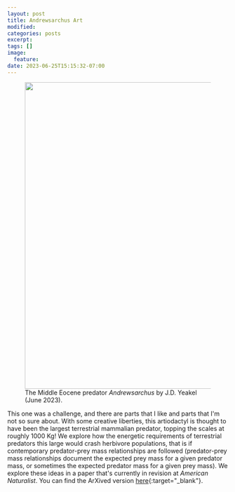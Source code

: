 ```yaml
---
layout: post
title: Andrewsarchus Art
modified:
categories: posts
excerpt:
tags: []
image: 
  feature: 
date: 2023-06-25T15:15:32-07:00
---
```



<figure>
<img src="{{ site.url }}/images/art_andrewsarchus.jpeg" width="700">
<figcaption> The Middle Eocene predator <i>Andrewsarchus</i> by J.D. Yeakel (June 2023).
</figcaption>
</figure>

This one was a challenge, and there are parts that I like and parts that I'm not so sure about. With some creative liberties, this artiodactyl is thought to have been the largest terrestrial mammalian predator, topping the scales at roughly 1000 Kg! We explore how the energetic requirements of terrestrial predators this large would crash herbivore populations, that is if contemporary predator-prey mass relationships are followed (predator-prey mass relationships document the expected prey mass for a given predator mass, or sometimes the expected predator mass for a given prey mass). We explore these ideas in a paper that's currently in revision at *American Naturalist*. You can find the ArXived version [here](https://arxiv.org/abs/2211.16638){:target="_blank"}.  
